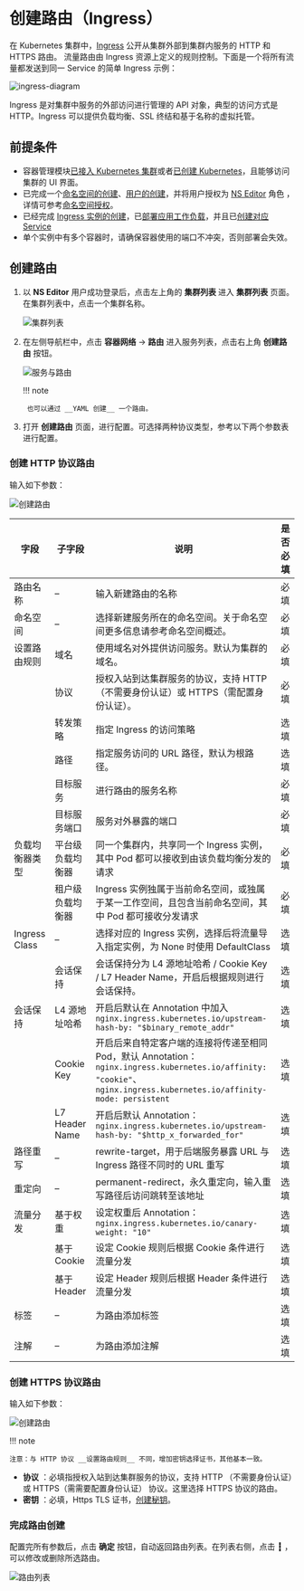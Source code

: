 # 创建路由（Ingress）

在 Kubernetes 集群中，[Ingress](https://kubernetes.io/docs/reference/generated/kubernetes-api/v1.24/#ingress-v1beta1-networking-k8s-io) 公开从集群外部到集群内服务的 HTTP 和 HTTPS 路由。
流量路由由 Ingress 资源上定义的规则控制。下面是一个将所有流量都发送到同一 Service 的简单 Ingress 示例：

![ingress-diagram](https://docs.daocloud.io/daocloud-docs-images/docs/kpanda/images/ingress.svg)

Ingress 是对集群中服务的外部访问进行管理的 API 对象，典型的访问方式是 HTTP。Ingress 可以提供负载均衡、SSL 终结和基于名称的虚拟托管。

## 前提条件

- 容器管理模块[已接入 Kubernetes 集群](../clusters/integrate-cluster.md)或者[已创建 Kubernetes](../clusters/create-cluster.md)，且能够访问集群的 UI 界面。
- 已完成一个[命名空间的创建](../namespaces/createns.md)、[用户的创建](../../../ghippo/user-guide/access-control/user.md)，并将用户授权为 [NS Editor](../permissions/permission-brief.md#ns-editor) 角色 ，详情可参考[命名空间授权](../permissions/cluster-ns-auth.md)。
- 已经完成 [Ingress 实例的创建](../../../network/modules/ingress-nginx/install.md)，已[部署应用工作负载](../workloads/create-deployment.md)，并且已[创建对应 Service](create-services.md)
- 单个实例中有多个容器时，请确保容器使用的端口不冲突，否则部署会失效。

## 创建路由

1. 以 __NS Editor__ 用户成功登录后，点击左上角的 __集群列表__ 进入 __集群列表__ 页面。在集群列表中，点击一个集群名称。

    ![集群列表](https://docs.daocloud.io/daocloud-docs-images/docs/zh/docs/kpanda/images/ingress01.png)

2. 在左侧导航栏中，点击 __容器网络__ -> __路由__ 进入服务列表，点击右上角 __创建路由__ 按钮。

    ![服务与路由](https://docs.daocloud.io/daocloud-docs-images/docs/zh/docs/kpanda/images/ingress02.png)

    !!! note

        也可以通过 __YAML 创建__ 一个路由。

3. 打开 __创建路由__ 页面，进行配置。可选择两种协议类型，参考以下两个参数表进行配置。

### 创建 HTTP 协议路由

输入如下参数：

![创建路由](https://docs.daocloud.io/daocloud-docs-images/docs/zh/docs/kpanda/images/ingress03.png)

| 字段 | 子字段 | 说明 | 是否必填 |
|------|------|------|------|
| 路由名称 | – | 输入新建路由的名称 | 必填 |
| 命名空间 | – | 选择新建服务所在的命名空间。关于命名空间更多信息请参考命名空间概述。 | 必填 |
| 设置路由规则 | 域名 | 使用域名对外提供访问服务。默认为集群的域名。 | 必填 |
|  | 协议 | 授权入站到达集群服务的协议，支持 HTTP（不需要身份认证）或 HTTPS（需配置身份认证）。 | 必填 |
|  | 转发策略 | 指定 Ingress 的访问策略 | 选填 |
|  | 路径 | 指定服务访问的 URL 路径，默认为根路径。 | 选填 |
|  | 目标服务 | 进行路由的服务名称 | 必填 |
|  | 目标服务端口 | 服务对外暴露的端口 | 必填 |
| 负载均衡器类型 | 平台级负载均衡器 | 同一个集群内，共享同一个 Ingress 实例，其中 Pod 都可以接收到由该负载均衡分发的请求 | 必填 |
|  | 租户级负载均衡器 | Ingress 实例独属于当前命名空间，或独属于某一工作空间，且包含当前命名空间，其中 Pod 都可接收分发请求 | 必填 |
| Ingress Class | – | 选择对应的 Ingress 实例，选择后将流量导入指定实例，为 None 时使用 DefaultClass | 选填 |
|  | 会话保持 | 会话保持分为 L4 源地址哈希 / Cookie Key / L7 Header Name，开启后根据规则进行会话保持。 | 选填 |
| 会话保持 | L4 源地址哈希 | 开启后默认在 Annotation 中加入 `nginx.ingress.kubernetes.io/upstream-hash-by: "$binary_remote_addr"` | 选填 |
|  | Cookie Key | 开启后来自特定客户端的连接将传递至相同 Pod，默认 Annotation：`nginx.ingress.kubernetes.io/affinity: "cookie"`、`nginx.ingress.kubernetes.io/affinity-mode: persistent` | 选填 |
|  | L7 Header Name | 开启后默认 Annotation：`nginx.ingress.kubernetes.io/upstream-hash-by: "$http_x_forwarded_for"` | 选填 |
| 路径重写 | – | rewrite-target，用于后端服务暴露 URL 与 Ingress 路径不同时的 URL 重写 | 选填 |
| 重定向 | – | permanent-redirect，永久重定向，输入重写路径后访问跳转至该地址 | 选填 |
| 流量分发 | 基于权重 | 设定权重后 Annotation：`nginx.ingress.kubernetes.io/canary-weight: "10"` | 选填 |
|  | 基于 Cookie | 设定 Cookie 规则后根据 Cookie 条件进行流量分发 | 选填 |
|  | 基于 Header | 设定 Header 规则后根据 Header 条件进行流量分发 | 选填 |
| 标签 | – | 为路由添加标签 | 选填 |
| 注解 | – | 为路由添加注解 | 选填 |

### 创建 HTTPS 协议路由

输入如下参数：

![创建路由](https://docs.daocloud.io/daocloud-docs-images/docs/zh/docs/kpanda/images/ingress04.png)

!!! note

    注意：与 HTTP 协议 __设置路由规则__ 不同，增加密钥选择证书，其他基本一致。

- __协议__ ：必填指授权入站到达集群服务的协议，支持 HTTP （不需要身份认证）或 HTTPS（需需要配置身份认证） 协议。这里选择 HTTPS 协议的路由。
- __密钥__ ：必填，Https TLS 证书，[创建秘钥](../configmaps-secrets/create-secret.md)。

### 完成路由创建

配置完所有参数后，点击 __确定__ 按钮，自动返回路由列表。在列表右侧，点击 __┇__ ，可以修改或删除所选路由。

![路由列表](https://docs.daocloud.io/daocloud-docs-images/docs/zh/docs/kpanda/images/ingress05.png)

